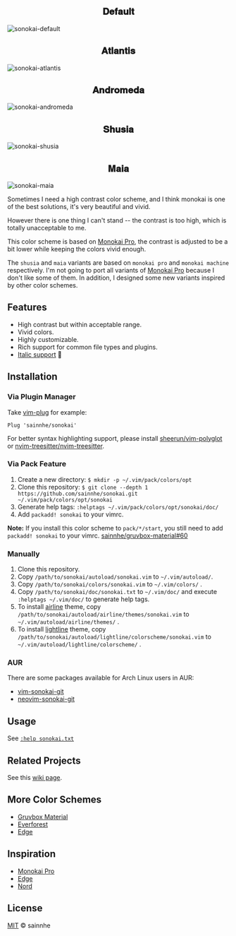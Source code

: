 <h2 align="center">
𝐃𝐞𝐟𝐚𝐮𝐥𝐭
</h2>

![sonokai-default](https://user-images.githubusercontent.com/37491630/87916859-a03dad80-caa6-11ea-9694-b34c4a980672.png)

<h2 align="center">
𝐀𝐭𝐥𝐚𝐧𝐭𝐢𝐬
</h2>

![sonokai-atlantis](https://user-images.githubusercontent.com/37491630/87898134-ecc1c280-ca7f-11ea-8bff-df8269398b88.png)

<h2 align="center">
𝐀𝐧𝐝𝐫𝐨𝐦𝐞𝐝𝐚
</h2>

![sonokai-andromeda](https://user-images.githubusercontent.com/37491630/87898138-ee8b8600-ca7f-11ea-90ea-681955458c68.png)

<h2 align="center">
𝐒𝐡𝐮𝐬𝐢𝐚
</h2>

![sonokai-shusia](https://user-images.githubusercontent.com/37491630/87898140-f0ede000-ca7f-11ea-8371-6dd5f0a205d2.png)

<h2 align="center">
𝐌𝐚𝐢𝐚
</h2>

![sonokai-maia](https://user-images.githubusercontent.com/37491630/87898142-f2b7a380-ca7f-11ea-98ea-4c4e832cdbf1.png)

Sometimes I need a high contrast color scheme, and I think monokai is one of the best solutions, it's very beautiful and vivid.

However there is one thing I can't stand -- the contrast is too high, which is totally unacceptable to me.

This color scheme is based on [Monokai Pro](https://monokai.pro/vscode), the contrast is adjusted to be a bit lower while keeping the colors vivid enough.

The `shusia` and `maia` variants are based on `monokai pro` and `monokai machine` respectively. I'm not going to port all variants of [Monokai Pro](https://monokai.pro/vscode) because I don't like some of them. In addition, I designed some new variants inspired by other color schemes.

## Features

- High contrast but within acceptable range.
- Vivid colors.
- Highly customizable.
- Rich support for common file types and plugins.
- [Italic support](https://github.com/sainnhe/icursive-nerd-font) 🎉

## Installation

### Via Plugin Manager

Take [vim-plug](https://github.com/junegunn/vim-plug) for example:

```vim
Plug 'sainnhe/sonokai'
```

For better syntax highlighting support, please install [sheerun/vim-polyglot](https://github.com/sheerun/vim-polyglot) or [nvim-treesitter/nvim-treesitter](https://github.com/nvim-treesitter/nvim-treesitter).

### Via Pack Feature

1. Create a new directory: `$ mkdir -p ~/.vim/pack/colors/opt`
2. Clone this repository: `$ git clone --depth 1 https://github.com/sainnhe/sonokai.git ~/.vim/pack/colors/opt/sonokai`
3. Generate help tags: `:helptags ~/.vim/pack/colors/opt/sonokai/doc/`
4. Add `packadd! sonokai` to your vimrc.

**Note:** If you install this color scheme to `pack/*/start`, you still need to add `packadd! sonokai` to your vimrc. [sainnhe/gruvbox-material#60](https://github.com/sainnhe/gruvbox-material/issues/60)

### Manually

1. Clone this repository.
2. Copy `/path/to/sonokai/autoload/sonokai.vim` to `~/.vim/autoload/`.
3. Copy `/path/to/sonokai/colors/sonokai.vim` to `~/.vim/colors/` .
4. Copy `/path/to/sonokai/doc/sonokai.txt` to `~/.vim/doc/` and execute `:helptags ~/.vim/doc/` to generate help tags.
5. To install [airline](https://github.com/vim-airline/vim-airline) theme, copy `/path/to/sonokai/autoload/airline/themes/sonokai.vim` to `~/.vim/autoload/airline/themes/` .
6. To install [lightline](https://github.com/itchyny/lightline.vim) theme, copy `/path/to/sonokai/autoload/lightline/colorscheme/sonokai.vim` to `~/.vim/autoload/lightline/colorscheme/` .

### AUR

There are some packages available for Arch Linux users in AUR:

- [vim-sonokai-git](https://aur.archlinux.org/pkgbase/vim-sonokai-git/)
- [neovim-sonokai-git](https://aur.archlinux.org/pkgbase/neovim-sonokai-git/)

## Usage

See [`:help sonokai.txt`](https://github.com/sainnhe/sonokai/blob/master/doc/sonokai.txt)

## Related Projects

See this [wiki page](https://github.com/sainnhe/sonokai/wiki/Related-Projects).

## More Color Schemes

- [Gruvbox Material](https://github.com/sainnhe/gruvbox-material)
- [Everforest](https://github.com/sainnhe/everforest)
- [Edge](https://github.com/sainnhe/edge)

## Inspiration

- [Monokai Pro](https://monokai.pro/vscode)
- [Edge](https://github.com/sainnhe/edge)
- [Nord](https://www.nordtheme.com)

## License

[MIT](./LICENSE) © sainnhe
